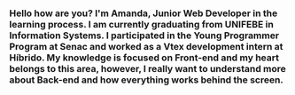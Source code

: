 ### Hello how are you? I'm Amanda, Junior Web Developer in the learning process. I am currently graduating from UNIFEBE in Information Systems. I participated in the Young Programmer Program at Senac and worked as a Vtex development intern at Híbrido. My knowledge is focused on Front-end and my heart belongs to this area, however, I really want to understand more about Back-end and how everything works behind the screen.

<!--
**AmandaZimmermann/AmandaZimmermann** is a ✨ _special_ ✨ repository because its `README.md` (this file) appears on your GitHub profile.

Here are some ideas to get you started:

- 🔭 I’m currently working on ...
- 🌱 I’m currently learning ...
- 👯 I’m looking to collaborate on ...
- 🤔 I’m looking for help with ...
- 💬 Ask me about ...
- 📫 How to reach me: ...
- 😄 Pronouns: ...
- ⚡ Fun fact: ...
-->
